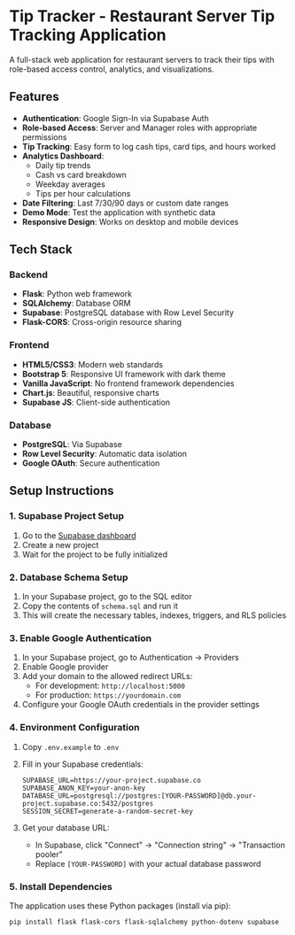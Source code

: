 # Tip Tracker - Restaurant Server Tip Tracking Application

A full-stack web application for restaurant servers to track their tips with role-based access control, analytics, and visualizations.

## Features

- **Authentication**: Google Sign-In via Supabase Auth
- **Role-based Access**: Server and Manager roles with appropriate permissions
- **Tip Tracking**: Easy form to log cash tips, card tips, and hours worked
- **Analytics Dashboard**: 
  - Daily tip trends
  - Cash vs card breakdown
  - Weekday averages
  - Tips per hour calculations
- **Date Filtering**: Last 7/30/90 days or custom date ranges
- **Demo Mode**: Test the application with synthetic data
- **Responsive Design**: Works on desktop and mobile devices

## Tech Stack

### Backend
- **Flask**: Python web framework
- **SQLAlchemy**: Database ORM
- **Supabase**: PostgreSQL database with Row Level Security
- **Flask-CORS**: Cross-origin resource sharing

### Frontend
- **HTML5/CSS3**: Modern web standards
- **Bootstrap 5**: Responsive UI framework with dark theme
- **Vanilla JavaScript**: No frontend framework dependencies
- **Chart.js**: Beautiful, responsive charts
- **Supabase JS**: Client-side authentication

### Database
- **PostgreSQL**: Via Supabase
- **Row Level Security**: Automatic data isolation
- **Google OAuth**: Secure authentication

## Setup Instructions

### 1. Supabase Project Setup

1. Go to the [Supabase dashboard](https://supabase.com/dashboard/projects)
2. Create a new project
3. Wait for the project to be fully initialized

### 2. Database Schema Setup

1. In your Supabase project, go to the SQL editor
2. Copy the contents of `schema.sql` and run it
3. This will create the necessary tables, indexes, triggers, and RLS policies

### 3. Enable Google Authentication

1. In your Supabase project, go to Authentication → Providers
2. Enable Google provider
3. Add your domain to the allowed redirect URLs:
   - For development: `http://localhost:5000`
   - For production: `https://yourdomain.com`
4. Configure your Google OAuth credentials in the provider settings

### 4. Environment Configuration

1. Copy `.env.example` to `.env`
2. Fill in your Supabase credentials:
   ```env
   SUPABASE_URL=https://your-project.supabase.co
   SUPABASE_ANON_KEY=your-anon-key
   DATABASE_URL=postgresql://postgres:[YOUR-PASSWORD]@db.your-project.supabase.co:5432/postgres
   SESSION_SECRET=generate-a-random-secret-key
   ```

3. Get your database URL:
   - In Supabase, click "Connect" → "Connection string" → "Transaction pooler"
   - Replace `[YOUR-PASSWORD]` with your actual database password

### 5. Install Dependencies

The application uses these Python packages (install via pip):
```bash
pip install flask flask-cors flask-sqlalchemy python-dotenv supabase
